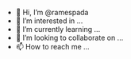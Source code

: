 - 👋 Hi, I’m @ramespada
- 👀 I’m interested in ...
- 🌱 I’m currently learning ...
- 💞️ I’m looking to collaborate on ...
- 📫 How to reach me ...

<!---
ramespada/ramespada is a ✨ special ✨ repository because its `README.md` (this file) appears on your GitHub profile.
You can click the Preview link to take a look at your changes.
--->
